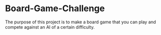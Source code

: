 # Board-Game-Challenge
The purpose of this project is to make a board game that you can play and compete against an AI of a certain difficulty.
